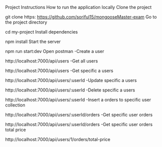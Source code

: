 Project Instructions
How to run the application locally
Clone the project

git clone https: https://github.com/soriful15/mongooseMaster-exam
Go to the project directory

cd my-project
Install dependencies

npm install
Start the server

npm run start:dev
Open postman
-Create a user

http://localhost:7000/api/users
-Get all users

http://localhost:7000/api/users
-Get specific a users

http://localhost:7000/api/users/:userId
-Update specific a users

http://localhost:7000/api/users/:userId
-Delete specific a users

http://localhost:7000/api/users/:userId
-Insert a orders to specific user collection

http://localhost:7000/api/users/:userId/orders
-Get specific user orders

http://localhost:7000/api/users/:userId/orders
-Get specific user orders total price

http://localhost:7000/api/users/1/orders/total-price
